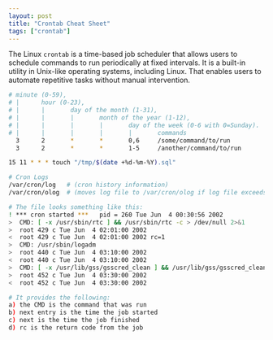 ```yaml
---
layout: post
title: "Crontab Cheat Sheet"
tags: ["crontab"]
---
```


The Linux `crontab` is a time-based job scheduler that allows users to schedule commands to run periodically at fixed intervals. It is a built-in utility in Unix-like operating systems, including Linux. That enables users to automate repetitive tasks without manual intervention.

```bash
# minute (0-59),
# |      hour (0-23),
# |      |       day of the month (1-31),
# |      |       |       month of the year (1-12),
# |      |       |       |       day of the week (0-6 with 0=Sunday).
# |      |       |       |       |       commands
  3      2       *       *       0,6     /some/command/to/run
  3      2       *       *       1-5     /another/command/to/run

15 11 * * * touch "/tmp/$(date +%d-%m-%Y).sql"

# Cron Logs
/var/cron/log 	# (cron history information)
/var/cron/olog	# (moves log file to /var/cron/olog if log file exceeds system ulimit)

# The file looks something like this:
! *** cron started ***   pid = 260 Tue Jun  4 00:30:56 2002
>  CMD: [ -x /usr/sbin/rtc ] && /usr/sbin/rtc -c > /dev/null 2>&1
>  root 429 c Tue Jun  4 02:01:00 2002
<  root 429 c Tue Jun  4 02:01:00 2002 rc=1
>  CMD: /usr/sbin/logadm
>  root 440 c Tue Jun  4 03:10:00 2002
<  root 440 c Tue Jun  4 03:10:00 2002
>  CMD: [ -x /usr/lib/gss/gsscred_clean ] && /usr/lib/gss/gsscred_clean
>  root 452 c Tue Jun  4 03:30:00 2002
<  root 452 c Tue Jun  4 03:30:00 2002

# It provides the following:
a) the CMD is the command that was run
b) next entry is the time the job started
c) next is the time the job finished
d) rc is the return code from the job
```